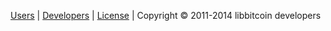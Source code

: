 [Users](https://github.com/libbitcoin/libbitcoin-explorer/blob/master/README.md) | 
[Developers](https://github.com/libbitcoin/libbitcoin-explorer/blob/master/README.md) | 
[License](https://github.com/libbitcoin/libbitcoin-explorer/blob/master/COPYING) | 
Copyright © 2011-2014 libbitcoin developers